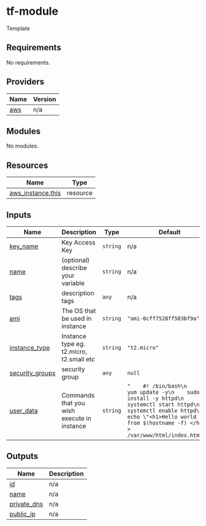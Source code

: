 # tf-module
Template

<!-- BEGIN_TF_DOCS -->
## Requirements

No requirements.

## Providers

| Name | Version |
|------|---------|
| <a name="provider_aws"></a> [aws](#provider\_aws) | n/a |

## Modules

No modules.

## Resources

| Name | Type |
|------|------|
| [aws_instance.this](https://registry.terraform.io/providers/hashicorp/aws/latest/docs/resources/instance) | resource |

## Inputs

| Name | Description | Type | Default | Required |
|------|-------------|------|---------|:--------:|
| <a name="input_key_name"></a> [key\_name](#input\_key\_name) | Key Access Key | `string` | n/a | yes |
| <a name="input_name"></a> [name](#input\_name) | (optional) describe your variable | `string` | n/a | yes |
| <a name="input_tags"></a> [tags](#input\_tags) | description tags | `any` | n/a | yes |
| <a name="input_ami"></a> [ami](#input\_ami) | The OS that be used in instance | `string` | `"ami-0cff7528ff583bf9a"` | no |
| <a name="input_instance_type"></a> [instance\_type](#input\_instance\_type) | Instance type eg. t2.micro, t2.small etc | `string` | `"t2.micro"` | no |
| <a name="input_security_groups"></a> [security\_groups](#input\_security\_groups) | security group | `any` | `null` | no |
| <a name="input_user_data"></a> [user\_data](#input\_user\_data) | Commands that you wish execute in instance | `string` | `"    #! /bin/bash\n    sudo yum update -y\n    sudo yum install -y httpd\n    systemctl start httpd\n    systemctl enable httpd\n    echo \"<h1>Hello world  from $(hostname -f) </h1>\" > /var/www/html/index.html\n"` | no |

## Outputs

| Name | Description |
|------|-------------|
| <a name="output_id"></a> [id](#output\_id) | n/a |
| <a name="output_name"></a> [name](#output\_name) | n/a |
| <a name="output_private_dns"></a> [private\_dns](#output\_private\_dns) | n/a |
| <a name="output_public_ip"></a> [public\_ip](#output\_public\_ip) | n/a |
<!-- END_TF_DOCS -->
